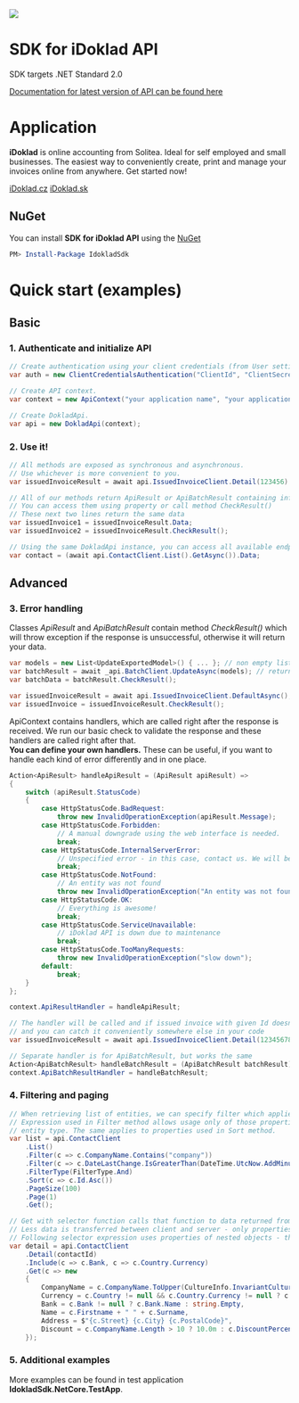 <img src="https://soliteacr.visualstudio.com/iDoklad/_apis/build/status/SDK/IdokladSdk?branchName=master">

# SDK for iDoklad API

SDK targets .NET Standard 2.0

[Documentation for latest version of API can be found here](https://api.idoklad.cz/Help/v3/en/)

# Application

**iDoklad** is online accounting from Solitea. Ideal for self employed and small businesses. The easiest way to conveniently create, print and manage your invoices online from anywhere. Get started now!

[iDoklad.cz](https://www.idoklad.cz/)
[iDoklad.sk](https://www.idoklad.sk/)

## NuGet
You can install **SDK for iDoklad API** using the [NuGet](https://www.nuget.org/packages/IdokladSdk)
```powershell
PM> Install-Package IdokladSdk
```

# Quick start (examples)

## Basic

### 1. Authenticate and initialize API
```csharp
// Create authentication using your client credentials (from User setting in iDoklad).
var auth = new ClientCredentialsAuthentication("ClientId", "ClientSecret");

// Create API context.
var context = new ApiContext("your application name", "your application version", auth);

// Create DokladApi.
var api = new DokladApi(context);
```

### 2. Use it!
```csharp
// All methods are exposed as synchronous and asynchronous.
// Use whichever is more convenient to you.
var issuedInvoiceResult = await api.IssuedInvoiceClient.Detail(123456).GetAsync();

// All of our methods return ApiResult or ApiBatchResult containing information about response and the data you requested.
// You can access them using property or call method CheckResult()
// These next two lines return the same data
var issuedInvoice1 = issuedInvoiceResult.Data;
var issuedInvoice2 = issuedInvoiceResult.CheckResult();

// Using the same DokladApi instance, you can access all available endpoints, no need to create separate instances.
var contact = (await api.ContactClient.List().GetAsync()).Data;
```

## Advanced

### 3. Error handling
Classes *ApiResult* and *ApiBatchResult* contain method *CheckResult()* which will throw exception if the response is unsuccessful, otherwise it will return your data.
```csharp
var models = new List<UpdateExportedModel>() { ... }; // non empty list
var batchResult = await _api.BatchClient.UpdateAsync(models); // returns ApiBatchResult
var batchData = batchResult.CheckResult();

var issuedInvoiceResult = await api.IssuedInvoiceClient.DefaultAsync(); // returns ApiResult
var issuedInvoice = issuedInvoiceResult.CheckResult();
```
ApiContext contains handlers, which are called right after the response is received. We run our basic check to validate the response and these handlers are called right after that.  
**You can define your own handlers.** These can be useful, if you want to handle each kind of error differently and in one place.

```csharp
Action<ApiResult> handleApiResult = (ApiResult apiResult) =>
{
    switch (apiResult.StatusCode)
    {
        case HttpStatusCode.BadRequest:
            throw new InvalidOperationException(apiResult.Message);
        case HttpStatusCode.Forbidden:
            // A manual downgrade using the web interface is needed.
            break;
        case HttpStatusCode.InternalServerError:
            // Unspecified error - in this case, contact us. We will be able to help you more quickly if you sent the whole request which is causing the error.
            break;
        case HttpStatusCode.NotFound:
            // An entity was not found
            throw new InvalidOperationException("An entity was not found");
        case HttpStatusCode.OK:
            // Everything is awesome!
            break;
        case HttpStatusCode.ServiceUnavailable:
            // iDoklad API is down due to maintenance
            break;
        case HttpStatusCode.TooManyRequests:
            throw new InvalidOperationException("slow down");
        default:
            break;
    }
};

context.ApiResultHandler = handleApiResult;

// The handler will be called and if issued invoice with given Id doesn't exist, it will throw InvalidOperationException
// and you can catch it conveniently somewhere else in your code
var issuedInvoiceResult = await api.IssuedInvoiceClient.Detail(123456789).GetAsync();

// Separate handler is for ApiBatchResult, but works the same
Action<ApiBatchResult> handleBatchResult = (ApiBatchResult batchResult) => { ... };
context.ApiBatchResultHandler = handleBatchResult;
```

### 4. Filtering and paging
```csharp
// When retrieving list of entities, we can specify filter which applies inside iDoklad and reduces amount of data transferred.
// Expression used in Filter method allows usage only of those properties which can be filtered on server-side, it depends on
// entity type. The same applies to properties used in Sort method.
var list = api.ContactClient
    .List()
    .Filter(c => c.CompanyName.Contains("company"))
    .Filter(c => c.DateLastChange.IsGreaterThan(DateTime.UtcNow.AddMinutes(-10)))
    .FilterType(FilterType.And)
    .Sort(c => c.Id.Asc())
    .PageSize(100)
    .Page(1)
    .Get();

// Get with selector function calls that function to data returned from API.
// Less data is transferred between client and server - only properties used in expression.
// Following selector expression uses properties of nested objects - these objects have to be included by using Include method.
var detail = api.ContactClient
    .Detail(contactId)
    .Include(c => c.Bank, c => c.Country.Currency)
    .Get(c => new
    {
        CompanyName = c.CompanyName.ToUpper(CultureInfo.InvariantCulture),
        Currency = c.Country != null && c.Country.Currency != null ? c.Country.Currency.Name : string.Empty,
        Bank = c.Bank != null ? c.Bank.Name : string.Empty,
        Name = c.Firstname + " " + c.Surname,
        Address = $"{c.Street} {c.City} {c.PostalCode}",
        Discount = c.CompanyName.Length > 10 ? 10.0m : c.DiscountPercentage
    });
```
### 5. Additional examples

More examples can be found in test application **IdokladSdk.NetCore.TestApp**.
